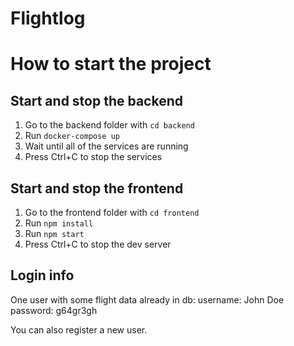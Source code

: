 # Flightlog

# How to start the project

## Start and stop the backend

 1. Go to the backend folder with `cd backend`
 2. Run `docker-compose up`
 3. Wait until all of the services are running
 4. Press Ctrl+C to stop the services

## Start and stop the frontend

 1. Go to the frontend folder with `cd frontend`
 2. Run `npm install`
 3. Run `npm start`
 4. Press Ctrl+C to stop the dev server

## Login info

One user with some flight data already in db:
username: John Doe\
password: g64gr3gh

You can also register a new user.
